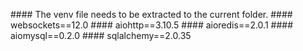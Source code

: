 # # # #   T h e   v e n v   f i l e   n e e d s   t o   b e   e x t r a c t e d   t o   t h e   c u r r e n t   f o l d e r .  
  
 # # # #   w e b s o c k e t s = = 1 2 . 0    
  
 # # # #   a i o h t t p = = 3 . 1 0 . 5    
  
 # # # #   a i o r e d i s = = 2 . 0 . 1    
  
 # # # #   a i o m y s q l = = 0 . 2 . 0    
  
 # # # #   s q l a l c h e m y = = 2 . 0 . 3 5  
  
  
  
  
 